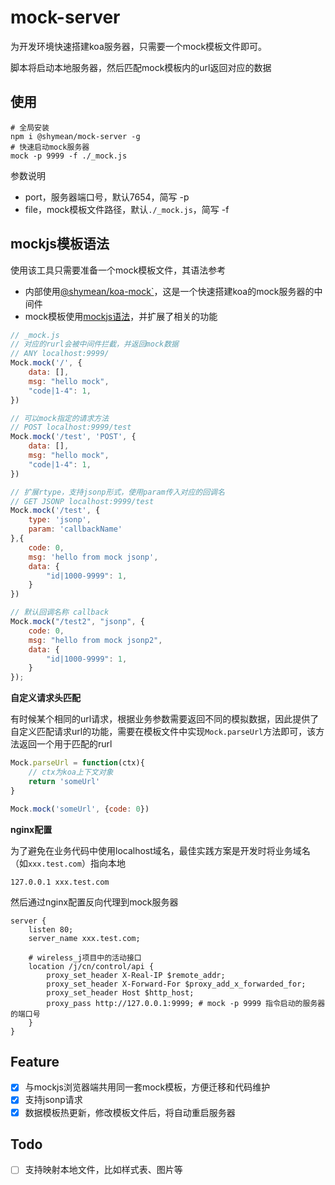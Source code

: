 mock-server
===

为开发环境快速搭建koa服务器，只需要一个mock模板文件即可。

脚本将启动本地服务器，然后匹配mock模板内的url返回对应的数据

## 使用
```
# 全局安装
npm i @shymean/mock-server -g
# 快速启动mock服务器
mock -p 9999 -f ./_mock.js
```
参数说明
* port，服务器端口号，默认7654，简写 -p
* file，mock模板文件路径，默认`./_mock.js`，简写 -f

## mockjs模板语法
使用该工具只需要准备一个mock模板文件，其语法参考
* 内部使用[@shymean/koa-mock`](https://www.npmjs.com/package/@shymean/koa-mock)，这是一个快速搭建koa的mock服务器的中间件
* mock模板使用[mockjs语法](https://www.npmjs.com/package/mockjs)，并扩展了相关的功能

```js
// _mock.js
// 对应的rurl会被中间件拦截，并返回mock数据
// ANY localhost:9999/
Mock.mock('/', {
    data: [],
    msg: "hello mock",
    "code|1-4": 1,
})

// 可以mock指定的请求方法
// POST localhost:9999/test
Mock.mock('/test', 'POST', {
    data: [],
    msg: "hello mock",
    "code|1-4": 1,
})

// 扩展rtype，支持jsonp形式，使用param传入对应的回调名
// GET JSONP localhost:9999/test
Mock.mock('/test', {
    type: 'jsonp',
    param: 'callbackName'
},{
    code: 0,
    msg: 'hello from mock jsonp',
    data: {
        "id|1000-9999": 1,
    }
})

// 默认回调名称 callback
Mock.mock("/test2", "jsonp", {
    code: 0,
    msg: "hello from mock jsonp2",
    data: {
        "id|1000-9999": 1,
    }
});
```

**自定义请求头匹配**

有时候某个相同的url请求，根据业务参数需要返回不同的模拟数据，因此提供了自定义匹配请求url的功能，需要在模板文件中实现`Mock.parseUrl`方法即可，该方法返回一个用于匹配的rurl

```js
Mock.parseUrl = function(ctx){
    // ctx为koa上下文对象
    return 'someUrl'
}

Mock.mock('someUrl', {code: 0})
```

**nginx配置**

为了避免在业务代码中使用localhost域名，最佳实践方案是开发时将业务域名（如`xxx.test.com`）指向本地

```
127.0.0.1 xxx.test.com
```
然后通过nginx配置反向代理到mock服务器
```nginx
server {
    listen 80;
    server_name xxx.test.com;

    # wireless_j项目中的活动接口
    location /j/cn/control/api {
        proxy_set_header X-Real-IP $remote_addr;
        proxy_set_header X-Forward-For $proxy_add_x_forwarded_for;
        proxy_set_header Host $http_host;
        proxy_pass http://127.0.0.1:9999; # mock -p 9999 指令启动的服务器的端口号
    }
}
```

## Feature
* [x] 与mockjs浏览器端共用同一套mock模板，方便迁移和代码维护
* [x] 支持jsonp请求
* [x] 数据模板热更新，修改模板文件后，将自动重启服务器

## Todo
* [ ] 支持映射本地文件，比如样式表、图片等